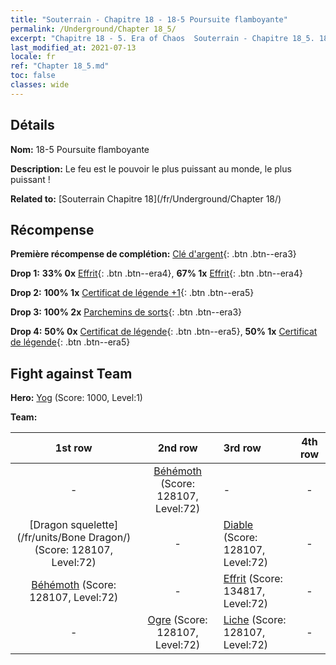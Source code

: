 ```yaml
---
title: "Souterrain - Chapitre 18 - 18-5 Poursuite flamboyante"
permalink: /Underground/Chapter 18_5/
excerpt: "Chapitre 18 - 5. Era of Chaos  Souterrain - Chapitre 18_5. 18-5 Poursuite flamboyante"
last_modified_at: 2021-07-13
locale: fr
ref: "Chapter 18_5.md"
toc: false
classes: wide
---
```


## Détails

 **Nom:** 18-5 Poursuite flamboyante

 **Description:** Le feu est le pouvoir le plus puissant au monde, le plus puissant !

 **Related to:** [Souterrain Chapitre 18](/fr/Underground/Chapter 18/)

## Récompense

 **Première récompense de complétion:** [Clé d'argent](/ItemsFR/con_693/){: .btn .btn--era3}

 **Drop 1:** **33% 0x** [Effrit](/ItemsFR/unt_231/){: .btn .btn--era4}, **67% 1x** [Effrit](/ItemsFR/unt_231/){: .btn .btn--era4}

 **Drop 2:** **100% 1x** [Certificat de légende +1](/ItemsFR/mat_74/){: .btn .btn--era5}

 **Drop 3:** **100% 2x** [Parchemins de sorts](/ItemsFR/con_694/){: .btn .btn--era3}

 **Drop 4:** **50% 0x** [Certificat de légende](/ItemsFR/mat_67/){: .btn .btn--era5}, **50% 1x** [Certificat de légende](/ItemsFR/mat_67/){: .btn .btn--era5}


## Fight against Team
 **Hero:** [Yog](/fr/heroes/Yog/) (Score: 1000, Level:1)

 **Team:**


  | 1st row | 2nd row | 3rd row | 4th row |
  |:----:|:----:|:----|:----:|
  | - | [Béhémoth](/fr/units/Behemoth/) (Score: 128107, Level:72)  | - | - |
  | [Dragon squelette](/fr/units/Bone Dragon/) (Score: 128107, Level:72)  | - | [Diable](/fr/units/Devil/) (Score: 128107, Level:72)  | - |
  | [Béhémoth](/fr/units/Behemoth/) (Score: 128107, Level:72)  | - | [Effrit](/fr/units/Efreeti/) (Score: 134817, Level:72)  | - |
  | - | [Ogre](/fr/units/Ogre/) (Score: 128107, Level:72)  | [Liche](/fr/units/Lich/) (Score: 128107, Level:72)  | - |


